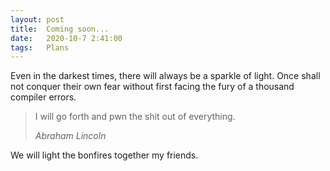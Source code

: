 ```yaml
---
layout: post
title:  Coming soon...
date:   2020-10-7 2:41:00
tags:   Plans
---
```


Even in the darkest times, there will always be a sparkle of light. Once shall not conquer their own fear without first facing the fury of a thousand compiler errors.

> I will go forth and pwn the shit out of everything.
>
> <cite>Abraham Lincoln</cite>

We will light the bonfires together my friends.